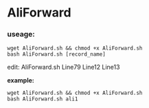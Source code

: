 # AliForward
### useage:

    wget AliForward.sh && chmod +x AliForward.sh
    bash AliForward.sh [record_name]
	
edit:
AliForward.sh Line79 Line12 Line13

**example:**

    wget AliForward.sh && chmod +x AliForward.sh
    bash AliForward.sh ali1

